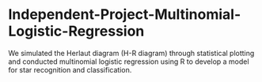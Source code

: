 # Independent-Project-Multinomial-Logistic-Regression
We simulated the Herlaut diagram (H-R diagram) through statistical plotting and conducted multinomial logistic regression using R to develop a model for star recognition and classification. 
